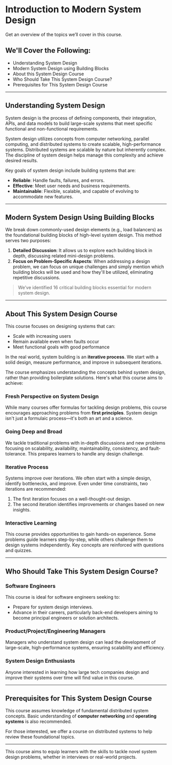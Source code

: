 # Introduction to Modern System Design

Get an overview of the topics we’ll cover in this course.

## We'll Cover the Following:
- Understanding System Design
- Modern System Design using Building Blocks
- About this System Design Course
- Who Should Take This System Design Course?
- Prerequisites for This System Design Course

---

## Understanding System Design

System design is the process of defining components, their integration, APIs, and data models to build large-scale systems that meet specific functional and non-functional requirements.

System design utilizes concepts from computer networking, parallel computing, and distributed systems to create scalable, high-performance systems. Distributed systems are scalable by nature but inherently complex. The discipline of system design helps manage this complexity and achieve desired results.

Key goals of system design include building systems that are:
- **Reliable**: Handle faults, failures, and errors.
- **Effective**: Meet user needs and business requirements.
- **Maintainable**: Flexible, scalable, and capable of evolving to accommodate new features.

---

## Modern System Design Using Building Blocks

We break down commonly-used design elements (e.g., load balancers) as the foundational building blocks of high-level system design. This method serves two purposes:
1. **Detailed Discussion**: It allows us to explore each building block in depth, discussing related mini-design problems.
2. **Focus on Problem-Specific Aspects**: When addressing a design problem, we can focus on unique challenges and simply mention which building blocks will be used and how they'll be utilized, eliminating repetitive discussions.

> We’ve identified 16 critical building blocks essential for modern system design.

---

## About This System Design Course

This course focuses on designing systems that can:
- Scale with increasing users
- Remain available even when faults occur
- Meet functional goals with good performance

In the real world, system building is an **iterative process**. We start with a solid design, measure performance, and improve in subsequent iterations.

The course emphasizes understanding the concepts behind system design, rather than providing boilerplate solutions. Here's what this course aims to achieve:

### Fresh Perspective on System Design
While many courses offer formulas for tackling design problems, this course encourages approaching problems from **first principles**. System design isn't just a formulaic process—it's both an art and a science.

### Going Deep and Broad
We tackle traditional problems with in-depth discussions and new problems focusing on scalability, availability, maintainability, consistency, and fault-tolerance. This prepares learners to handle any design challenge.

### Iterative Process
Systems improve over iterations. We often start with a simple design, identify bottlenecks, and improve. Even under time constraints, two iterations are recommended:
1. The first iteration focuses on a well-thought-out design.
2. The second iteration identifies improvements or changes based on new insights.

### Interactive Learning
This course provides opportunities to gain hands-on experience. Some problems guide learners step-by-step, while others challenge them to design systems independently. Key concepts are reinforced with questions and quizzes.

---

## Who Should Take This System Design Course?

### Software Engineers
This course is ideal for software engineers seeking to:
- Prepare for system design interviews.
- Advance in their careers, particularly back-end developers aiming to become principal engineers or solution architects.

### Product/Project/Engineering Managers
Managers who understand system design can lead the development of large-scale, high-performance systems, ensuring scalability and efficiency.

### System Design Enthusiasts
Anyone interested in learning how large tech companies design and improve their systems over time will find value in this course.

---

## Prerequisites for This System Design Course

This course assumes knowledge of fundamental distributed system concepts. Basic understanding of **computer networking** and **operating systems** is also recommended.

For those interested, we offer a course on distributed systems to help review these foundational topics.

--- 

This course aims to equip learners with the skills to tackle novel system design problems, whether in interviews or real-world projects.